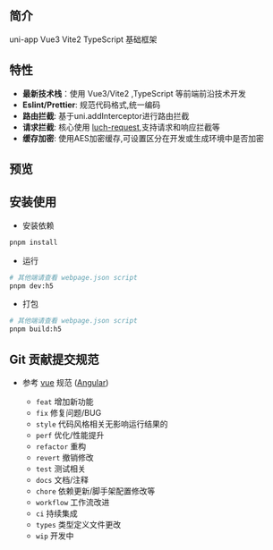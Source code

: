 ## 简介

uni-app Vue3 Vite2 TypeScript 基础框架

## 特性

- **最新技术栈**：使用 Vue3/Vite2 ,TypeScript 等前端前沿技术开发
- **Eslint/Prettier**: 规范代码格式,统一编码
- **路由拦截**: 基于uni.addInterceptor进行路由拦截
- **请求拦截**: 核心使用 [luch-request]("https://ext.dcloud.net.cn/plugin?id=392"),支持请求和响应拦截等
- **缓存加密**: 使用AES加密缓存,可设置区分在开发或生成环境中是否加密

## 预览


## 安装使用

- 安装依赖

```bash
pnpm install
```

- 运行

```bash
# 其他端请查看 webpage.json script
pnpm dev:h5
```

- 打包

```bash
# 其他端请查看 webpage.json script
pnpm build:h5
```

## Git 贡献提交规范

- 参考 [vue](https://github.com/vuejs/vue/blob/dev/.github/COMMIT_CONVENTION.md) 规范 ([Angular](https://github.com/conventional-changelog/conventional-changelog/tree/master/packages/conventional-changelog-angular))

  - `feat` 增加新功能
  - `fix` 修复问题/BUG
  - `style` 代码风格相关无影响运行结果的
  - `perf` 优化/性能提升
  - `refactor` 重构
  - `revert` 撤销修改
  - `test` 测试相关
  - `docs` 文档/注释
  - `chore` 依赖更新/脚手架配置修改等
  - `workflow` 工作流改进
  - `ci` 持续集成
  - `types` 类型定义文件更改
  - `wip` 开发中